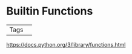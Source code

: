 Builtin Functions
=================

<table><tbody><tr class="odd"><td>Tags</td><td></td></tr></tbody></table>

<https://docs.python.org/3/library/functions.html>
